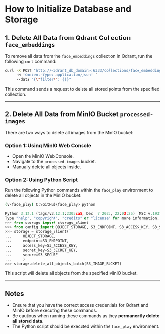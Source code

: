 # How to Initialize Database and Storage

## 1. Delete All Data from Qdrant Collection `face_embeddings`
To remove all data from the `face_embeddings` collection in Qdrant, run the following `curl` command:

```bash
curl -X POST "http://<qdrant_db_domain>:6333/collections/face_embeddings/points/delete" ^
     -H "Content-Type: application/json" ^
     --data "{\"filter\": {}}"
```

This command sends a request to delete all stored points from the specified collection.

---

## 2. Delete All Data from MinIO Bucket `processed-images`
There are two ways to delete all images from the MinIO bucket:

### Option 1: Using MinIO Web Console
- Open the MinIO Web Console.
- Navigate to the `processed-images` bucket.
- Manually delete all objects inside.

### Option 2: Using Python Script
Run the following Python commands within the `face_play` environment to delete all objects in the MinIO bucket:

```bash
(v-face_play) C:\GitHub\face_play> python
```
```python
Python 3.12.1 (tags/v3.12.1:2305ca5, Dec  7 2023, 22:03:25) [MSC v.1937 64 bit (AMD64)] on win32
Type "help", "copyright", "credits" or "license" for more information.
>>> from storage import storage_client
>>> from config import OBJECT_STORAGE, S3_ENDPOINT, S3_ACCESS_KEY, S3_SECRET_KEY, S3_SECURE, S3_IMAGE_BUCKET
>>> storage = storage_client(
...     OBJECT_STORAGE,
...     endpoint=S3_ENDPOINT,
...     access_key=S3_ACCESS_KEY,
...     secret_key=S3_SECRET_KEY,
...     secure=S3_SECURE
...     )
>>> storage.delete_all_objects_batch(S3_IMAGE_BUCKET)
```

This script will delete all objects from the specified MinIO bucket.

---

## Notes
- Ensure that you have the correct access credentials for Qdrant and MinIO before executing these commands.
- Be cautious when running these commands as they **permanently delete all stored data**.
- The Python script should be executed within the `face_play` environment.